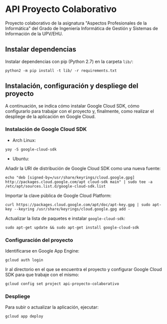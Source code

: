 # API Proyecto Colaborativo
Proyecto colaborativo de la asignatura "Aspectos Profesionales de la Informática" del Grado de Ingeniería Informática de Gestión y Sistemas de Información de la UPV/EHU.

## Instalar dependencias
Instalar dependencias con pip (Python 2.7) en la carpeta `lib/`:

`python2 -m pip install -t lib/ -r requirements.txt`

## Instalación, configuración y despliege del proyecto
A continuación, se indica cómo instalar Google Cloud SDK, cómo configurarlo para trabajar con el proyecto y, finalmente, como realizar el despliege de la aplicación en Google Cloud.

### Instalación de Google Cloud SDK
- Arch Linux:

`yay -S google-cloud-sdk`

- Ubuntu:

Añadir la URI de distribución de Google Cloud SDK como una nueva fuente:

`echo "deb [signed-by=/usr/share/keyrings/cloud.google.gpg] http://packages.cloud.google.com/apt cloud-sdk main" | sudo tee -a /etc/apt/sources.list.d/google-cloud-sdk.list`

Importar la clave pública de Google Cloud Platform:

`curl https://packages.cloud.google.com/apt/doc/apt-key.gpg | sudo apt-key --keyring /usr/share/keyrings/cloud.google.gpg add -`

Actualizar la lista de paquetes e instalar `google-cloud-sdk`:

`sudo apt-get update && sudo apt-get install google-cloud-sdk`

### Configuración del proyecto

Identificarse en Google App Engine:

`gcloud auth login`

Ir al directorio en el que se encuentra el proyecto y configurar Google Cloud SDK para que trabaje con el mismo:

`gcloud config set project api-proyecto-colaborativo`

### Despliege
Para subir o actualizar la aplicación, ejecutar:

`gcloud app deploy`
